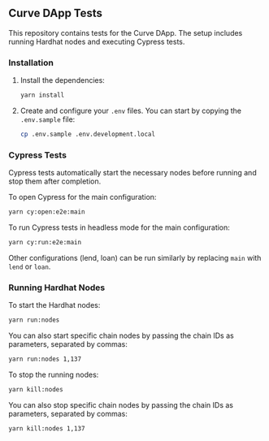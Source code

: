 ## Curve DApp Tests

This repository contains tests for the Curve DApp. The setup includes running Hardhat nodes and executing Cypress tests.

### Installation

1. Install the dependencies:

   ```sh
   yarn install
   ```

2. Create and configure your `.env` files. You can start by copying the `.env.sample` file:

   ```sh
   cp .env.sample .env.development.local
   ```

### Cypress Tests

Cypress tests automatically start the necessary nodes before running and stop them after completion.

To open Cypress for the main configuration:

```sh
yarn cy:open:e2e:main
```

To run Cypress tests in headless mode for the main configuration:

```sh
yarn cy:run:e2e:main
```

Other configurations (lend, loan) can be run similarly by replacing `main` with `lend` or `loan`.

### Running Hardhat Nodes

To start the Hardhat nodes:

```sh
yarn run:nodes
```

You can also start specific chain nodes by passing the chain IDs as parameters, separated by commas:

```sh
yarn run:nodes 1,137
```

To stop the running nodes:

```sh
yarn kill:nodes
```

You can also stop specific chain nodes by passing the chain IDs as parameters, separated by commas:

```sh
yarn kill:nodes 1,137
```
